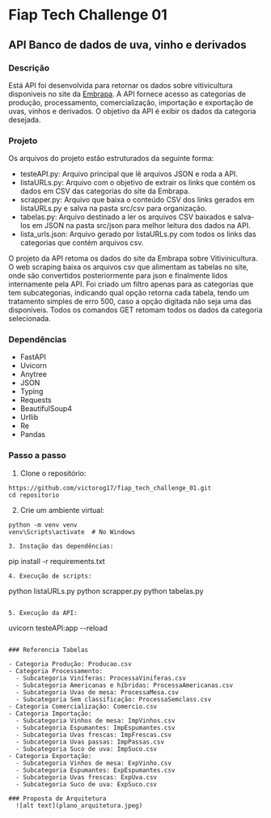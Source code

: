 # Fiap Tech Challenge 01
## API Banco de dados de uva, vinho e derivados

### Descrição
Está API foi desenvolvida para retornar os dados sobre vitivicultura disponiveis no site da [Embrapa](http://vitibrasil.cnpuv.embrapa.br/).
A API fornece acesso as categorias de produção, processamento, comercialização, importação e exportação de uvas, vinhos e derivados.
O objetivo da API é exibir os dados da categoria desejada.

### Projeto

Os arquivos do projeto estão estruturados da seguinte forma:

- testeAPI.py: Arquivo principal que lê arquivos JSON e roda a API.
- listaURLs.py: Arquivo com o objetivo de extrair os links que contém os dados em CSV das categorias do site da Embrapa.
- scrapper.py: Arquivo que baixa o conteúdo CSV dos links gerados em listaURLs.py e salva na pasta src/csv para organização.
- tabelas.py: Arquivo destinado a ler os arquivos CSV baixados e salva-los em JSON na pasta src/json para melhor leitura dos dados na API.
- lista_urls.json: Arquivo gerado por listaURLs.py com todos os links das categorias que contém arquivos csv.

O projeto da API retoma os dados do site da Embrapa sobre Vitivinicultura. O web scraping baixa os arquivos csv que alimentam as tabelas no site, onde são convertidos posteriormente para json e finalmente lidos internamente pela API. Foi criado um filtro apenas para as categorias que tem subcategorias, indicando qual opção retorna cada tabela, tendo um tratamento simples de erro 500, caso a opção digitada não seja uma das disponiveis. Todos os comandos GET retomam todos os dados da categoria selecionada.

### Dependências
- FastAPI
- Uvicorn
- Anytree
- JSON
- Typing
- Requests
- BeautifulSoup4
- Urllib
- Re
- Pandas

### Passo a passo

1. Clone o repositório:
```
https://github.com/victorog17/fiap_tech_challenge_01.git
cd repositorio
```

2. Crie um ambiente virtual:
```
python -m venv venv
venv\Scripts\activate  # No Windows 

3. Instação das dependências:
```
pip install -r requirements.txt
```
4. Execução de scripts:
```
python listaURLs.py
python scrapper.py
python tabelas.py
```

5. Execução da API:
```
uvicorn testeAPI:app --reload
```

### Referencia Tabelas

- Categoria Produção: Producao.csv
- Categoria Processamento:
  - Subcategoria Viníferas: ProcessaViniferas.csv
  - Subcategoria Americanas e híbridas: ProcessaAmericanas.csv
  - Subcategoria Uvas de mesa: ProcessaMesa.csv
  - Subcategoria Sem classificação: ProcessaSemclass.csv
- Categoria Comercialização: Comercio.csv
- Categoria Importação:
  - Subcategoria Vinhos de mesa: ImpVinhos.csv
  - Subcategoria Espumantes: ImpEspumantes.csv
  - Subcategoria Uvas frescas: ImpFrescas.csv
  - Subcategoria Uvas passas: ImpPassas.csv
  - Subcategoria Suco de uva: ImpSuco.csv
- Categoria Exportação:
  - Subcategoria Vinhos de mesa: ExpVinho.csv
  - Subcategoria Espumantes: ExpEspumantes.csv
  - Subcategoria Uvas frescas: ExpUva.csv
  - Subcategoria Suco de uva: ExpSuco.csv

### Proposta de Arquitetura
  ![alt text](plano_arquitetura.jpeg)